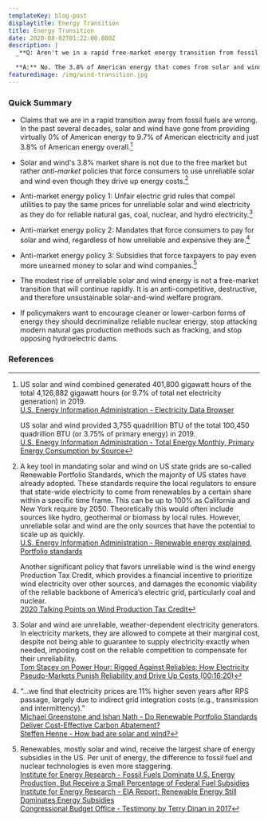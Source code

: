 ```yaml
---
templateKey: blog-post
displaytitle: Energy Transition
title: Energy Transition
date: 2020-08-02T01:22:00.000Z
description: |
  _**Q: Aren't we in a rapid free-market energy transition from fossil fuels to solar and wind?**_

  **A:** No. The 3.8% of American energy that comes from solar and wind is due mostly to anti-market policies that force utilities and consumers to buy unreliable, cost-increasing energy.
featuredimage: /img/wind-transition.jpg
---
```


### Quick Summary

- Claims that we are in a rapid transition away from fossil fuels are wrong. In the past several decades, solar and wind have gone from providing virtually 0% of American energy to 9.7% of American electricity and just 3.8% of American energy overall.[^1]

- Solar and wind's 3.8% market share is not due to the free market but rather _anti-market_ policies that force consumers to use unreliable solar and wind even though they drive up energy costs.[^2]

- Anti-market energy policy 1: Unfair electric grid rules that compel utilities to pay the same prices for unreliable solar and wind electricity as they do for reliable natural gas, coal, nuclear, and hydro electricity.[^3]

- Anti-market energy policy 2: Mandates that force consumers to pay for solar and wind, regardless of how unreliable and expensive they are.[^4]

- Anti-market energy policy 3: Subsidies that force taxpayers to pay even more unearned money to solar and wind companies.[^5]

- The modest rise of unreliable solar and wind energy is not a free-market transition that will continue rapidly. It is an anti-competitive, destructive, and therefore unsustainable solar-and-wind welfare program.

- If policymakers want to encourage cleaner or lower-carbon forms of energy they should decriminalize reliable nuclear energy, stop attacking modern natural gas production methods such as fracking, and stop opposing hydroelectric dams.

### References

[^1]:
    US solar and wind combined generated 401,800 gigawatt hours of the total 4,126,882 gigawatt hours (or 9.7% of total net electricity generation) in 2019.\
    [U.S. Energy Information Administration - Electricity Data Browser](https://www.eia.gov/electricity/data/browser/#/topic/0?agg=2,0,1&fuel=vtvv&geo=g&sec=g&linechart=ELEC.GEN.ALL-US-99.A~ELEC.GEN.COW-US-99.A~ELEC.GEN.NG-US-99.A~ELEC.GEN.NUC-US-99.A~ELEC.GEN.HYC-US-99.A~ELEC.GEN.WND-US-99.A~ELEC.GEN.TSN-US-99.A~ELEC.GEN.PEL-US-99.A~ELEC.GEN.PC-US-99.A~ELEC.GEN.OOG-US-99.A~ELEC.GEN.SUN-US-99.A~ELEC.GEN.GEO-US-99.A~ELEC.GEN.BIO-US-99.A~ELEC.GEN.WWW-US-99.A~ELEC.GEN.WAS-US-99.A~ELEC.GEN.HPS-US-99.A~ELEC.GEN.OTH-US-99.A~ELEC.GEN.DPV-US-99.A&columnchart=ELEC.GEN.ALL-US-99.A~ELEC.GEN.COW-US-99.A~ELEC.GEN.NG-US-99.A~ELEC.GEN.NUC-US-99.A~ELEC.GEN.HYC-US-99.A~ELEC.GEN.WND-US-99.A&map=ELEC.GEN.ALL-US-99.A&freq=A&start=2001&end=2019&ctype=linechart&ltype=pin&rtype=s&pin=&rse=0&maptype=0)

    US solar and wind provided 3,755 quadrillion BTU of the total 100,450 quadrillion BTU (or 3.75% of primary energy) in 2019.\
    [U.S. Energy Information Administration - Total Energy Monthly, Primary Energy Consumption by Source](https://www.eia.gov/totalenergy/data/monthly/pdf/sec1_7.pdf)

[^2]:
    A key tool in mandating solar and wind on US state grids are so-called Renewable Portfolio Standards, which the majority of US states have already adopted. These standards require the local regulators to ensure that state-wide electricity to come from renewables by a certain share within a specific time frame. This can be up to 100% as California and New York require by 2050. Theoretically this would often include sources like hydro, geothermal or biomass by local rules. However, unreliable solar and wind are the only sources that have the potential to scale up as quickly.\
    [U.S. Energy Information Administration - Renewable energy explained, Portfolio standards](https://www.eia.gov/energyexplained/renewable-sources/portfolio-standards.php)

    Another significant policy that favors unreliable wind is the wind energy Production Tax Credit, which provides a financial incentive to prioritize wind electricity over other sources, and damages the economic viability of the reliable backbone of America’s electric grid, particularly coal and nuclear.\
    [2020 Talking Points on Wind Production Tax Credit](https://energytalkingpoints.com/wind-production-tax-credit/)

[^3]:
    Solar and wind are unreliable, weather-dependent electricity generators. In electricity markets, they are allowed to compete at their marginal cost, despite not being able to guarantee to supply electricity exactly when needed, imposing cost on the reliable competition to compensate for their unreliability.\
    [Tom Stacey on Power Hour: Rigged Against Reliables: How Electricity Pseudo-Markets Punish Reliability and Drive Up Costs (00:16:20)](https://youtu.be/pGW6kOEsij0?t=981)

[^4]:
    “...we find that electricity prices are 11% higher seven years after RPS passage, largely due to indirect grid integration costs (e.g., transmission and intermittency).”\
    [Michael Greenstone and Ishan Nath - Do Renewable Portfolio Standards Deliver Cost-Effective Carbon Abatement?](https://bfi.uchicago.edu/working-paper/do-renewable-portfolio-standards-deliver-cost-effective-carbon-abatement/)\
    [Steffen Henne - How bad are solar and wind?](https://youtu.be/bcdsiHT0iOo)

[^5]:
    Renewables, mostly solar and wind, receive the largest share of energy subsidies in the US. Per unit of energy, the difference to fossil fuel and nuclear technologies is even more staggering.\
    [Institute for Energy Research - Fossil Fuels Dominate U.S. Energy Production, But Receive a Small Percentage of Federal Fuel Subsidies](https://www.instituteforenergyresearch.org/renewable/fossil-fuels-dominate-u-s-energy-production-but-receive-a-small-percentage-of-federal-fuel-subsidies/)\
    [Institute for Energy Research - EIA Report: Renewable Energy Still Dominates Energy Subsidies](https://www.instituteforenergyresearch.org/renewable/eia-report-renewable-energy-still-dominates-energy-subsidies/)\
    [Congressional Budget Office - Testimony by Terry Dinan in 2017](https://www.cbo.gov/system/files/115th-congress-2017-2018/reports/52521-energytestimony.pdf)
